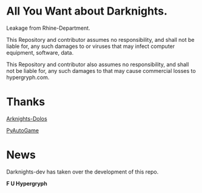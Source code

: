 # All You Want about Darknights.

Leakage from Rhine-Department.

This Repository and contributor assumes no responsibility, and shall not be liable for, any such damages to or viruses that may infect computer equipment, software, data.

This Repository and contributor also assumes no responsibility, and shall not be liable for, any such damages to that may cause commercial losses to hypergryph.com. 

# Thanks

[Arknights-Dolos](https://github.com/LXG-Shadow/Arknights-Dolos)

[PyAutoGame](https://github.com/InfiniteTsukuyomi/PyAutoGame)

# News

Darknights-dev has taken over the development of this repo.

**F U Hypergryph**
